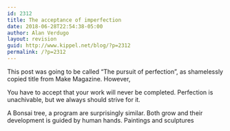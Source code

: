 ```yaml
---
id: 2312
title: The acceptance of imperfection
date: 2018-06-28T22:54:38-05:00
author: Alan Verdugo
layout: revision
guid: http://www.kippel.net/blog/?p=2312
permalink: /?p=2312
---
```

This post was going to be called &#8220;The pursuit of perfection&#8221;, as shamelessly copied title from Make Magazine. However,

You have to accept that your work will never be completed. Perfection is unachivable, but we always should strive for it.

A Bonsai tree, a program are surprisingly similar. Both grow and their development is guided by human hands. Paintings and sculptures